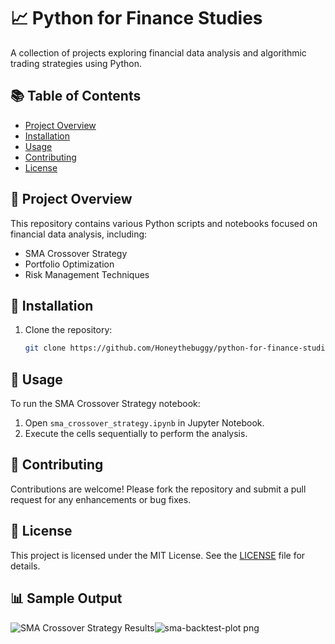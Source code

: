 # 📈 Python for Finance Studies

A collection of projects exploring financial data analysis and algorithmic trading strategies using Python.

## 📚 Table of Contents
- [Project Overview](#project-overview)
- [Installation](#installation)
- [Usage](#usage)
- [Contributing](#contributing)
- [License](#license)

## 📝 Project Overview

This repository contains various Python scripts and notebooks focused on financial data analysis, including:
- SMA Crossover Strategy
- Portfolio Optimization
- Risk Management Techniques

## 💾 Installation

1. Clone the repository:
   ```bash
   git clone https://github.com/Honeythebuggy/python-for-finance-studies.git

## 🚀 Usage

To run the SMA Crossover Strategy notebook:
1. Open `sma_crossover_strategy.ipynb` in Jupyter Notebook.
2. Execute the cells sequentially to perform the analysis.

## 🤝 Contributing

Contributions are welcome! Please fork the repository and submit a pull request for any enhancements or bug fixes.

## 📄 License

This project is licensed under the MIT License. See the [LICENSE](LICENSE) file for details.

## 📊 Sample Output

![SMA Crossover Strategy Results](sma-backtest-plot.png)![sma-backtest-plot png](https://github.com/user-attachments/assets/a0b4d950-2028-4114-b1c6-b56c0922ffa9)


